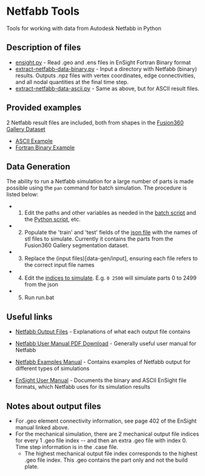 # Netfabb Tools
Tools for working with data from Autodesk Netfabb in Python

## Description of files
- [ensight.py](ensight.py) - Read .geo and .ens files in EnSight Fortran Binary format
- [extract-netfabb-data-binary.py](extract-netfabb-data-binary.py) - Input a directory with Netfabb (binary) results. Outputs .npz files with vertex coordinates, edge connectivities, and all nodal quantities at the final time step.
- [extract-netfabb-data-ascii.py](extract-netfabb-data-ascii.py) - Same as above, but for ASCII result files.

## Provided examples
2 Netfabb result files are included, both from shapes in the [Fusion360 Gallery Dataset](https://github.com/AutodeskAILab/Fusion360GalleryDataset)
- [ASCII Example](example-result-files/ascii)
- [Fortran Binary Example](example-result-files/binary)

## Data Generation
The ability to run a Netfabb simulation for a large number of parts is made possible using the `pan` command for batch simulation. The procedure is listed below:  

- 1. Edit the paths and other variables as needed in the [batch script](data-gen/run.bat) and the [Python script](data-gen/batch-simulate.py), etc.
- 2. Populate the 'train' and 'test' fields of the [json file](data-gen/simple_train_test.json) with the names of stl files to simulate. Currently it contains the parts from the Fusion360 Gallery segmentation dataset.
- 3. Replace the (input files)[data-gen/input], ensuring each file refers to the correct input file names
- 4. Edit the [indices to simulate](data-gen/start-stop-indices.txt). E.g. `0 2500` will simulate parts 0 to 2499 from the json
- 5. Run run.bat


## Useful links
- [Netfabb Output Files](https://help.autodesk.com/view/NETF/2024/ENU/?guid=GUID-FFA9FD93-2501-42A7-9272-1CB462FBC077) - 
Explanations of what each output file contains

- [Netfabb User Manual PDF Download](https://www.autodesk.com/akn-aknsite-article-attachments/ae612cb3-8d78-4bad-a6b5-26104ffbd63d.pdf) - 
Generally useful user manual for Netfabb

- [Netfabb Examples Manual](https://damassets.autodesk.net/content/dam/autodesk/external-assets/support-articles/sample-files-and-offline-documents-for-netfabb/examples_2024_0.pdf) - 
Contains examples of Netfabb output for different types of simulations

- [EnSight User Manual](https://dav.lbl.gov/archive/NERSC/Software/ensight/doc/Manuals/UserManual.pdf) - 
Documents the binary and ASCII EnSight file formats, which Netfabb uses for its simulation results


## Notes about output files
- For .geo element connectivity information, see page 402 of the EnSight manual linked above.
- For the mechanical simulation, there are 2 mechanical output file indices for every 1 .geo file index -- and then an extra .geo file with index 0. Time step information is in the .case file. 
  - The highest mechanical output file index corresponds to the highest .geo file index. This .geo contains the part only and not the build plate.